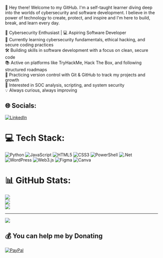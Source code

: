 👋 Hey there! Welcome to my GitHub.
I'm a self-taught learner diving deep into the worlds of cybersecurity and software development. I believe in the power of technology to create, protect, and inspire and I'm here to build, break, and learn every day.

🔐 Cybersecurity Enthusiast | 💻 Aspiring Software Developer<br/>
🌱 Currently learning cybersecurity fundamentals, ethical hacking, and secure coding practices<br/>
🛠️ Building skills in software development with a focus on clean, secure code<br/>
📚 Active on platforms like TryHackMe, Hack The Box, and following structured roadmaps<br/>
🔄 Practicing version control with Git & GitHub to track my projects and growth<br/>
👀 Interested in SOC analysis, scripting, and system security<br/>
💡 Always curious, always improving<br/>


## 🌐 Socials:
[![LinkedIn](https://img.shields.io/badge/LinkedIn-%230077B5.svg?logo=linkedin&logoColor=white)](https://linkedin.com/in/Trex-sang) 

# 💻 Tech Stack:
![Python](https://img.shields.io/badge/python-3670A0?style=for-the-badge&logo=python&logoColor=ffdd54) ![JavaScript](https://img.shields.io/badge/javascript-%23323330.svg?style=for-the-badge&logo=javascript&logoColor=%23F7DF1E) ![HTML5](https://img.shields.io/badge/html5-%23E34F26.svg?style=for-the-badge&logo=html5&logoColor=white) ![CSS3](https://img.shields.io/badge/css3-%231572B6.svg?style=for-the-badge&logo=css3&logoColor=white) ![PowerShell](https://img.shields.io/badge/PowerShell-%235391FE.svg?style=for-the-badge&logo=powershell&logoColor=white) ![.Net](https://img.shields.io/badge/.NET-5C2D91?style=for-the-badge&logo=.net&logoColor=white) ![WordPress](https://img.shields.io/badge/WordPress-%23117AC9.svg?style=for-the-badge&logo=WordPress&logoColor=white) ![Web3.js](https://img.shields.io/badge/web3.js-F16822?style=for-the-badge&logo=web3.js&logoColor=white) ![Figma](https://img.shields.io/badge/figma-%23F24E1E.svg?style=for-the-badge&logo=figma&logoColor=white) ![Canva](https://img.shields.io/badge/Canva-%2300C4CC.svg?style=for-the-badge&logo=Canva&logoColor=white)
# 📊 GitHub Stats:
![](https://github-readme-stats.vercel.app/api?username=Tristan&theme=merko&hide_border=false&include_all_commits=true&count_private=false)<br/>
![](https://nirzak-streak-stats.vercel.app/?user=Tristan&theme=merko&hide_border=false)<br/>
![](https://github-readme-stats.vercel.app/api/top-langs/?username=Tristan&theme=merko&hide_border=false&include_all_commits=true&count_private=false&layout=compact)

---
[![](https://visitcount.itsvg.in/api?id=Tristan&icon=0&color=0)](https://visitcount.itsvg.in)

  ## 💰 You can help me by Donating
  [![PayPal](https://img.shields.io/badge/PayPal-00457C?style=for-the-badge&logo=paypal&logoColor=white)](https://paypal.me/sangtris001@gmail.com) 

  
<!-- Proudly created with GPRM ( https://gprm.itsvg.in ) -->
